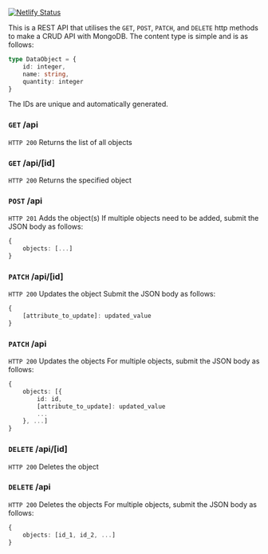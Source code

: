 [![Netlify Status](https://api.netlify.com/api/v1/badges/75124f8f-aa7c-4e97-82b1-c1896ddb7c3a/deploy-status)](https://app.netlify.com/sites/adikul-daa/deploys)

This is a REST API that utilises the `GET`, `POST`, `PATCH`, and `DELETE` http methods to make a CRUD API with MongoDB. The content type is simple and is as follows:

```typescript
type DataObject = {
	id: integer,
	name: string,
	quantity: integer
}
```

The IDs are unique and automatically generated.
### `GET` /api
`HTTP 200` Returns the list of all objects
### `GET` /api/\[id]
`HTTP 200` Returns the specified object
### `POST` /api
`HTTP 201` Adds the object(s)
If multiple objects need to be added, submit the JSON body as follows: 
```typescript
{
	objects: [...]
}
```
### `PATCH` /api/\[id]
`HTTP 200` Updates the object
Submit the JSON body as follows: 
```typescript
{
	[attribute_to_update]: updated_value
}
```
### `PATCH` /api
`HTTP 200` Updates the objects
For multiple objects, submit the JSON body as follows: 
```typescript
{
	objects: [{
		id: id,
		[attribute_to_update]: updated_value
		...
	}, ...]
}
```

### `DELETE` /api/\[id]
`HTTP 200` Deletes the object
### `DELETE` /api
`HTTP 200` Deletes the objects
For multiple objects, submit the JSON body as follows: 
```typescript
{
	objects: [id_1, id_2, ...]
}
```
